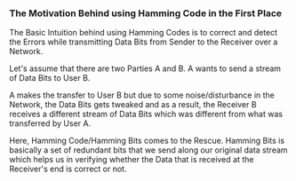 ### The Motivation Behind using Hamming Code in the First Place 

The Basic Intuition behind using Hamming Codes is to correct and detect the Errors while transmitting Data Bits from Sender to the Receiver over
a Network.

Let's assume that there are two Parties A and B. A wants to send a stream of Data Bits to User B.

A makes the transfer to User B but due to some noise/disturbance in the Network, the Data Bits gets tweaked and as a result, the Receiver B receives a different 
stream of Data Bits which was different from what was transferred by User A.

Here, Hamming Code/Hamming Bits comes to the Rescue. Hamming Bits is basically a set of redundant bits that we send along our original data stream 
which helps us in verifying whether the Data that is received at the Receiver's end is correct or not.


